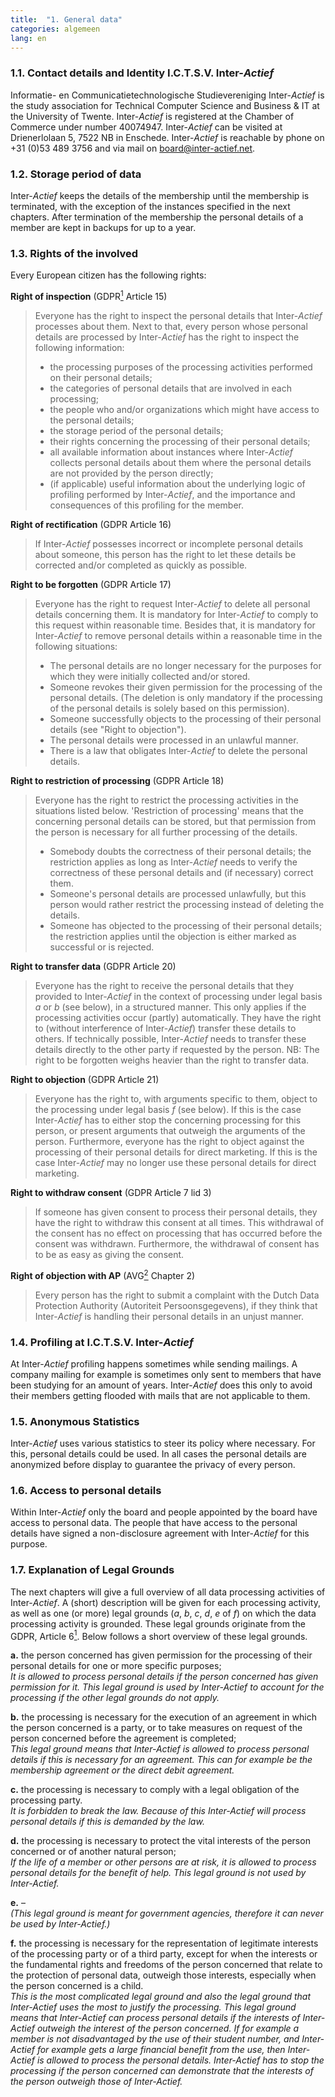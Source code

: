 ```yaml
---
title:  "1. General data"
categories: algemeen
lang: en
---
```

### 1.1. Contact details and Identity I.C.T.S.V. Inter-*Actief*
Informatie- en Communicatietechnologische Studievereniging Inter-*Actief* is the study association for Technical Computer Science and Business & IT at the University of Twente. Inter-*Actief* is registered at the Chamber of Commerce under number 40074947. Inter-*Actief* can be visited at Drienerlolaan 5, 7522 NB in Enschede. Inter-*Actief* is reachable by phone on +31 (0)53 489 3756 and via mail on board@inter-actief.net.

### 1.2. Storage period of data
Inter-*Actief* keeps the details of the membership until the membership is terminated, with the exception of the instances specified in the next chapters. After termination of the membership the personal details of a member are kept in backups for up to a year.

### 1.3. Rights of the involved
Every European citizen has the following rights:

**Right of inspection** (GDPR[<sup>1</sup>](#references) Article 15)
> Everyone has the right to inspect the personal details that Inter-*Actief* processes about them. Next to that, every person whose personal details are processed by Inter-*Actief* has the right to inspect the following information:
> - the processing purposes of the processing activities performed on their personal details;
> - the categories of personal details that are involved in each processing;
> - the people who and/or organizations which might have access to the personal details;
> - the storage period of the personal details;
> - their rights concerning the processing of their personal details;
> - all available information about instances where Inter-*Actief* collects personal details about them where the personal details are not provided by the person directly;
> - (if applicable) useful information about the underlying logic of profiling performed by Inter-*Actief*, and the importance and consequences of this profiling for the member.

**Right of rectification** (GDPR Article 16)
> If Inter-*Actief* possesses incorrect or incomplete personal details about someone, this person has the right to let these details be corrected and/or completed as quickly as possible.

**Right to be forgotten** (GDPR Article 17)
> Everyone has the right to request Inter-*Actief* to delete all personal details concerning them. It is mandatory for Inter-*Actief* to comply to this request within reasonable time. Besides that, it is mandatory for Inter-*Actief* to remove personal details within a reasonable time in the following situations:
> - The personal details are no longer necessary for the purposes for which they were initially collected and/or stored.
> - Someone revokes their given permission for the processing of the personal details. (The deletion is only mandatory if the processing of the personal details is solely based on this permission).
> - Someone successfully objects to the processing of their personal details (see "Right to objection").
> - The personal details were processed in an unlawful manner.
> - There is a law that obligates Inter-*Actief* to delete the personal details.

**Right to restriction of processing** (GDPR Article 18)
> Everyone has the right to restrict the processing activities in the situations listed below. 'Restriction of processing' means that the concerning personal details can be stored, but that permission from the person is necessary for all further processing of the details.
> - Somebody doubts the correctness of their personal details; the restriction applies as long as Inter-*Actief* needs to verify the correctness of these personal details and (if necessary) correct them.
> - Someone's personal details are processed unlawfully, but this person would rather restrict the processing instead of deleting the details.
> - Someone has objected to the processing of their personal details; the restriction applies until the objection is either marked as successful or is rejected.

**Right to transfer data** (GDPR Article 20)
> Everyone has the right to receive the personal details that they provided to Inter-*Actief* in the context of processing under legal basis *a* or *b* (see below), in a structured manner. This only applies if the processing activities occur (partly) automatically. They have the right to (without interference of Inter-*Actief*) transfer these details to others. If technically possible, Inter-*Actief* needs to transfer these details directly to the other party if requested by the person.
> NB: The right to be forgotten weighs heavier than the right to transfer data.

**Right to objection** (GDPR Article 21)
> Everyone has the right to, with arguments specific to them, object to the processing under legal basis *f* (see below). If this is the case Inter-*Actief* has to either stop the concerning processing for this person, or present arguments that outweigh the arguments of the person.
> Furthermore, everyone has the right to object against the processing of their personal details for direct marketing. If this is the case Inter-*Actief* may no longer use these personal details for direct marketing.

**Right to withdraw consent** (GDPR Article 7 lid 3)
> If someone has given consent to process their personal details, they have the right to withdraw this consent at all times. This withdrawal of the consent has no effect on processing that has occurred before the consent was withdrawn. Furthermore, the withdrawal of consent has to be as easy as giving the consent.

**Right of objection with AP** (AVG[<sup>2</sup>](#references) Chapter 2)
> Every person has the right to submit a complaint with the Dutch Data Protection Authority (Autoriteit Persoonsgegevens), if they think that Inter-*Actief* is handling their personal details in an unjust manner.

### 1.4. Profiling at I.C.T.S.V. Inter-*Actief*
At Inter-*Actief* profiling happens sometimes while sending mailings. A company mailing for example is sometimes only sent to members that have been studying for an amount of years. Inter-*Actief* does this only to avoid their members getting flooded with mails that are not applicable to them.

### 1.5. Anonymous Statistics
Inter-*Actief* uses various statistics to steer its policy where necessary. For this, personal details could be used. In all cases the personal details are anonymized before display to guarantee the privacy of every person.

### 1.6. Access to personal details
Within Inter-*Actief* only the board and people appointed by the board have access to personal data. The people that have access to the personal details have signed a non-disclosure agreement with Inter-*Actief* for this purpose.

### 1.7. Explanation of Legal Grounds
The next chapters will give a full overview of all data processing activities of Inter-*Actief*. A (short) description will be given for each processing activity, as well as one (or more) legal grounds (*a*, *b*, *c*, *d*, *e* of *f*) on which the data processing activity is grounded. These legal grounds originate from the GDPR, Article 6[<sup>1</sup>](#references). Below follows a short overview of these legal grounds.

**a.** the person concerned has given permission for the processing of their personal details for one or more specific purposes;  
*It is allowed to process personal details if the person concerned has given permission for it. This legal ground is used by Inter-Actief to account for the processing if the other legal grounds do not apply.*

**b.** the processing is necessary for the execution of an agreement in which the person concerned is a party, or to take measures on request of the person concerned before the agreement is completed;  
*This legal ground means that Inter-Actief is allowed to process personal details if this is necessary for an agreement. This can for example be the membership agreement or the direct debit agreement.*

**c.** the processing is necessary to comply with a legal obligation of the processing party.  
*It is forbidden to break the law. Because of this Inter-Actief will process personal details if this is demanded by the law.*

**d.** the processing is necessary to protect the vital interests of the person concerned or of another natural person;  
*If the life of a member or other persons are at risk, it is allowed to process personal details for the benefit of help. This legal ground is not used by Inter-Actief.*

**e.** –  
*(This legal ground is meant for government agencies, therefore it can never be used by Inter-Actief.)*

**f.** the processing is necessary for the representation of legitimate interests of the processing party or of a third party, except for when the interests or the fundamental rights and freedoms of the person concerned that relate to the protection of personal data, outweigh those interests, especially when the person concerned is a child.  
*This is the most complicated legal ground and also the legal ground that Inter-Actief uses the most to justify the processing. This legal ground means that Inter-Actief can process personal details if the interests of Inter-Actief outweigh the interest of the person concerned. If for example a member is not disadvantaged by the use of their student number, and Inter-Actief for example gets a large financial benefit from the use, then Inter-Actief is allowed to process the personal details. Inter-Actief has to stop the processing if the person concerned can demonstrate that the interests of the person outweigh those of Inter-Actief.*
